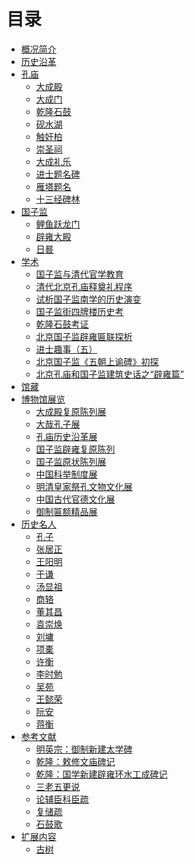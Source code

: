 # 目录

- [概况简介](./README.md)
- [历史沿革](./history.md)
- [孔庙](./Kongmiao/README.md)
    - [大成殿](./Kongmiao/Kongmiao-1.md)
    - [大成门](./Kongmiao/Kongmiao-2.md)
    - [乾隆石鼓]()
    - [砚水湖]()
    - [触奸柏]()
    - [崇圣祠](./Kongmiao/Kongmiao-3.md)
    - [大成礼乐](./Kongmiao/Kongmiao-3-1.md)
    - [进士题名碑](./Kongmiao/Kongmiao-4.md)
    - [雁塔题名](./Kongmiao/Kongmiao-4-1.md)
    - [十三经碑林](./Kongmiao/Kongmiao-5.md)
- [国子监](./ImperialCollege/README.md)
    - [鲤鱼跃龙门](./ImperialCollege/ImperialCollege-1.md)
    - [辟雍大殿](./ImperialCollege/ImperialCollege-2.md)
    - [日晷](./ImperialCollege/ImperialCollege-3.md)
- [学术]()
    - [国子监与清代官学教育](./academe/academe-1.md)
    - [清代北京孔庙释奠礼程序](./academe/academe-2.md)
    - [试析国子监南学的历史演变](./academe/academe-3.md)
    - [国子监街四牌楼历史考](./academe/academe-4.md)
    - [乾隆石鼓考证](./academe/academe-5.md)
    - [北京国子监辟雍匾联探析](./academe/academe-6.md)
    - [进士趣事（五）](./academe/academe-7.md)
    - [北京国子监《五朝上谕碑》初探](./academe/academe-8.md)
    - [北京孔庙和国子监建筑史话之“辟雍篇”](./academe/academe-9.md)
- [馆藏]()
- [博物馆展览]()
    - [大成殿复原陈列展]()
    - [大哉孔子展](./exhibitions/exhibition-2.md)
    - [孔庙历史沿革展]()
    - [国子监辟雍复原陈列]()
    - [国子监原状陈列展]()
    - [中国科举制度展](./exhibitions/exhibition-6.md)
    - [明清皇家祭孔文物文化展](./exhibitions/exhibition-7.md)
    - [中国古代官德文化展](./exhibitions/exhibition-8.md)
    - [御制匾额精品展](./exhibitions/exhibition-9.md)
- [历史名人]()
    - [孔子]()
    - [张居正](./celebrities/celebrity-1.md)
    - [王阳明](./celebrities/celebrity-2.md)
    - [于谦](./celebrities/celebrity-3.md)
    - [汤显祖](./celebrities/celebrity-4.md)
    - [商辂](./celebrities/celebrity-5.md)
    - [董其昌](./celebrities/celebrity-6.md)
    - [袁崇焕](./celebrities/celebrity-7.md)
    - [刘墉](./celebrities/celebrity-8.md)
    - [项橐]()
    - [许衡]()
    - [李时勉]()
    - [吴苑]()
    - [王懿荣]()
    - [阮安]()
    - [蒋衡]()
- [参考文献]()
    - [明英宗：御制新建太学碑]()
    - [乾隆：敕修文庙碑记]()
    - [乾隆：国学新建辟雍环水工成碑记]()
    - [三老五更说]()
    - [论辅臣科臣疏]()
    - [复储疏]()
    - [石鼓歌]()
- [扩展内容]()
    - [古树](./extend/ancient-trees.md)
